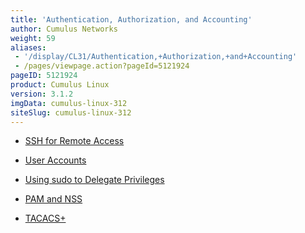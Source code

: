 ```yaml
---
title: 'Authentication, Authorization, and Accounting'
author: Cumulus Networks
weight: 59
aliases:
 - '/display/CL31/Authentication,+Authorization,+and+Accounting'
 - /pages/viewpage.action?pageId=5121924
pageID: 5121924
product: Cumulus Linux
version: 3.1.2
imgData: cumulus-linux-312
siteSlug: cumulus-linux-312
---
```

  - [SSH for Remote
    Access](/version/cumulus-linux-312/System_Management/Authentication_Authorization_and_Accounting/SSH_for_Remote_Access)

  - [User
    Accounts](/version/cumulus-linux-312/System_Management/Authentication_Authorization_and_Accounting/User_Accounts)

  - [Using sudo to Delegate
    Privileges](/version/cumulus-linux-312/System_Management/Authentication_Authorization_and_Accounting/Using_sudo_to_Delegate_Privileges)

  - [PAM and
    NSS](/version/cumulus-linux-312/System_Management/Authentication_Authorization_and_Accounting/LDAP_Authentication_and_Authorization)

  - [TACACS+](/version/cumulus-linux-312/System_Management/Authentication_Authorization_and_Accounting/TACACS+)

<article id="html-search-results" class="ht-content" style="display: none;">

</article>

<footer id="ht-footer">

</footer>
